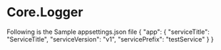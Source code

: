 ﻿# Core.Logger

Following is the Sample appsettings.json file
{
  "app": {
    "serviceTitle": "ServiceTitle",
    "serviceVersion": "v1",
    "servicePrefix": "testService"
  }
} 


